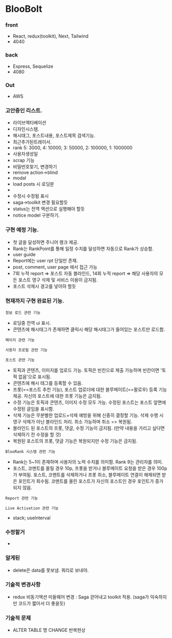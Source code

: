 # BlooBolt

### front

- React, redux(toolkit), Next, Tailwind
- 4040

### back

- Express, Sequelize
- 4080

### Out

- AWS

### 고안중인 리스트.

- 라이브액티베이션
- 디자인시스템.
- 해시태그, 포스트내용, 포스트제목 검색기능.
- 최근추가된트레이서.
- rank 5: 3000, 4: 10000, 3: 50000, 2: 100000, 1: 1000000
- 사용자생성일
- scrap 기능
- 비밀번호찾기, 변경하기
- remove action->blind
- modal
- load posts 시 로딩문
-
- 수정시 수정됨 표시
- saga->toolkit 변경 필요할듯
- status는 전역 액션으로 실행해야 할듯
- notice model 구분하기.

### 구현 예정 기능.

- 첫 글을 달성하면 주니어 랭크 제공.
- Rank는 RankPoint를 통해 일정 수치를 달성하면 자동으로 Rank가 상승함.
- user guide
- Report에는 user rpt 단일만 존재.
- post, comment, user page 에서 접근 가능
- 7회 누적 report => 포스트 자동 블라인드, 14회 누적 report => 해당 사용자의 모든 포스트 영구 삭제 및 서비스 이용이 금지됨.
- 포스트 삭제시 경고를 넣어햐 할듯

### 현재까지 구현 완료된 기능.

`정보 로드 관련 기능`

- 로딩중 전역 ui 표시.
- 콘텐츠에 해시태그가 존재하면 클릭시 해당 해시태그가 들어있는 포스트만 로드함.

`페이지 관련 기능`

`사용자 프로필 관련 기능`

`포스트 관련 기능`

- 토픽과 콘텐츠, 이미지를 업로드 가능. 토픽은 빈칸으로 제출 가능하며 빈칸이면 '토픽 없음'으로 표시됨.
- 콘텐츠에 해시 태그를 등록할 수 있음.
- 프롯(==포스트 추천 기능), 포스트 업로더에 대한 블루메이트(==팔로우) 등록 기능 제공. 자신의 포스트에 대한 프롯 기능은 금지됨.
- 수정 기능은 토픽과 콘텐츠, 이미지 수정 모두 가능. 수정된 포스트는 포스트 앞면에 수정된 글임을 표시함.
- 삭제 기능은 무분별한 업로드+삭제 예방을 위해 신중히 결정할 기능. 삭제 수행 시 영구 삭제가 아닌 블라인드 처리. 취소 가능하며 취소 => 복원됨.
- 블라인드 된 포스트의 프롯, 댓글, 수정 기능이 금지됨. (만약 내용을 가리고 싶다면 삭제하기 전 수정을 할 것)
- 복원된 포스트의 프롯, 댓글 기능은 복원되지만 수정 기능은 금지됨.

`BlooRank 시스템 관련 기능`

- Rank는 5~1이 존재하며 사용자의 노력 수치를 의미함. Rank 9는 관리자를 의미.
- 포스트, 코멘트를 올릴 경우 10p, 프롯을 받거나 블루메이트 요청을 받은 경우 100p가 부여됨. 포스트, 코멘트를 삭제하거나 프롯 취소, 블루메이트 연결이 해제되면 받은 포인트가 회수됨. 코멘트를 올린 포스트가 자신의 포스트인 경우 포인트가 증가되지 않음.

`Report 관련 기능`

`Live Activation 관련 기능`

- stack; useInterval

### 수정할거

-

### 알게된

- delete은 data를 못보냄. 쿼리로 보내야.

### 기술적 변경사항

- redux 비동기액션 미들웨어 변경 : Saga 걷어내고 toolkit 적용. (saga가 익숙하지만 코드가 짧아서 더 좋을듯)

### 기술적 문제

- ALTER TABLE 명 CHANGE 반복현상
